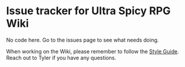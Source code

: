 # Issue tracker for Ultra Spicy RPG Wiki

No code here.  Go to the issues page to see what needs doing.

When working on the Wiki, please remember to follow the [Style Guide](https://ultraspicyrpg.atlassian.net/wiki/spaces/SotS/pages/469106742/Style+Guide).  Reach out to Tyler if you have any questions.
